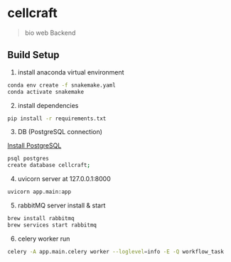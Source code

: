 # cellcraft
> bio web Backend

## Build Setup


1. install anaconda virtual environment
``` bash
conda env create -f snakemake.yaml
conda activate snakemake
```
2. install dependencies
``` bash
pip install -r requirements.txt
```
3. DB (PostgreSQL connection)

[Install PostgreSQL](https://www.postgresql.org/download/)
``` bash
psql postgres
create database cellcraft;
```
4. uvicorn server at 127.0.0.1:8000
``` bash
uvicorn app.main:app
```

5. rabbitMQ server install & start
```bash
brew install rabbitmq
brew services start rabbitmq
```

6. celery worker run
```bash
celery -A app.main.celery worker --loglevel=info -E -Q workflow_task
```
